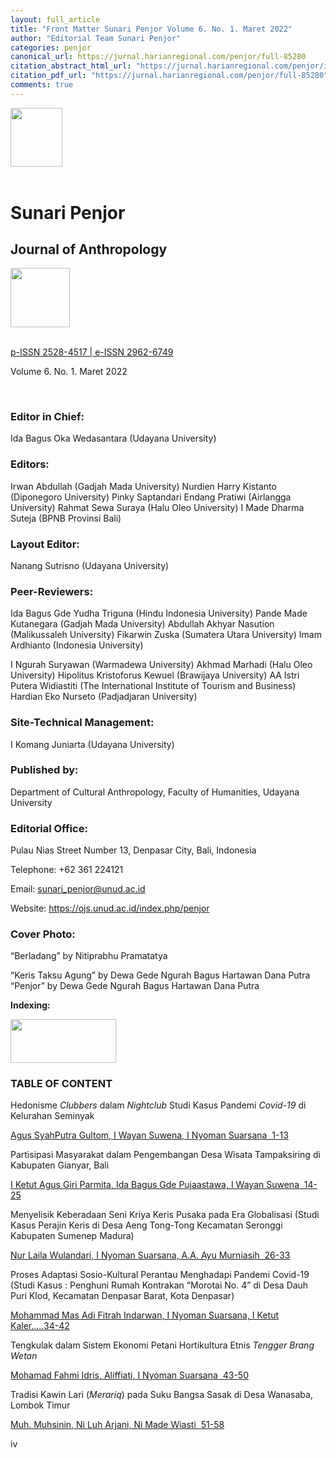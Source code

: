 ```yaml
---
layout: full_article
title: "Front Matter Sunari Penjor Volume 6. No. 1. Maret 2022"
author: "Editorial Team Sunari Penjor"
categories: penjor
canonical_url: https://jurnal.harianregional.com/penjor/full-85280 
citation_abstract_html_url: "https://jurnal.harianregional.com/penjor/id-85280"
citation_pdf_url: "https://jurnal.harianregional.com/penjor/full-85280"  
comments: true
---
```


<div><img src="https://jurnal.harianregional.com/media/85280-1.jpg" alt="" style="width:62pt;height:71pt;">
</div><br clear="all"><a name="caption1"></a>
<h1><a name="bookmark0"></a><span class="font1"><a name="bookmark1"></a>Sunari Penjor</span></h1>
<h2><a name="bookmark2"></a><span class="font0" style="font-weight:bold;"><a name="bookmark3"></a>Journal of Anthropology</span></h2>
<div><img src="https://jurnal.harianregional.com/media/85280-2.jpg" alt="" style="width:71pt;height:71pt;">
</div><br clear="all">
<p><span class="font2" style="text-decoration:underline;">p-ISSN 2528-4517 | e-ISSN 2962-6749</span></p>
<div>
<p><span class="font2">Volume 6. No. 1. Maret 2022</span></p>
</div><br clear="all">
<h3><a name="bookmark4"></a><span class="font4" style="font-weight:bold;"><a name="bookmark5"></a>Editor in Chief:</span></h3>
<p><span class="font4">Ida Bagus Oka Wedasantara (Udayana University)</span></p>
<h3><a name="bookmark6"></a><span class="font4" style="font-weight:bold;"><a name="bookmark7"></a>Editors:</span></h3>
<p><span class="font4">Irwan Abdullah (Gadjah Mada University) Nurdien Harry Kistanto (Diponegoro University) Pinky Saptandari Endang Pratiwi (Airlangga University) Rahmat Sewa Suraya (Halu Oleo University) I Made Dharma Suteja (BPNB Provinsi Bali)</span></p>
<h3><a name="bookmark8"></a><span class="font4" style="font-weight:bold;"><a name="bookmark9"></a>Layout Editor:</span></h3>
<p><span class="font4">Nanang Sutrisno (Udayana University)</span></p>
<h3><a name="bookmark10"></a><span class="font4" style="font-weight:bold;"><a name="bookmark11"></a>Peer-Reviewers:</span></h3>
<p><span class="font4">Ida Bagus Gde Yudha Triguna (Hindu Indonesia University) Pande Made Kutanegara (Gadjah Mada University) Abdullah Akhyar Nasution (Malikussaleh University) Fikarwin Zuska (Sumatera Utara University) Imam Ardhianto (Indonesia University)</span></p>
<p><span class="font4">I Ngurah Suryawan (Warmadewa University) Akhmad Marhadi (Halu Oleo University) Hipolitus Kristoforus Kewuel (Brawijaya University) AA Istri Putera Widiastiti (The International Institute of Tourism and Business) Hardian Eko Nurseto (Padjadjaran University)</span></p>
<h3><a name="bookmark12"></a><span class="font4" style="font-weight:bold;"><a name="bookmark13"></a>Site-Technical Management:</span></h3>
<p><span class="font4">I Komang Juniarta (Udayana University)</span></p>
<h3><a name="bookmark14"></a><span class="font4" style="font-weight:bold;"><a name="bookmark15"></a>Published by:</span></h3>
<p><span class="font4">Department of Cultural Anthropology, Faculty of Humanities, Udayana University</span></p>
<h3><a name="bookmark16"></a><span class="font4" style="font-weight:bold;"><a name="bookmark17"></a>Editorial Office:</span></h3>
<p><span class="font4">Pulau Nias Street Number 13, Denpasar City, Bali, Indonesia</span></p>
<p><span class="font4">Telephone: +62 361 224121</span></p>
<p><span class="font4">Email: </span><a href="mailto:sunari_penjor@unud.ac.id"><span class="font4">sunari_penjor@unud.ac.id</span></a></p>
<p><span class="font4">Website: </span><a href="https://ojs.unud.ac.id/index.php/penjor"><span class="font4">https://ojs.unud.ac.id/index.php/penjor</span></a></p>
<h3><a name="bookmark18"></a><span class="font4" style="font-weight:bold;"><a name="bookmark19"></a>Cover Photo:</span></h3>
<p><span class="font4">“Berladang” by Nitiprabhu Pramatatya</span></p>
<p><span class="font4">“Keris Taksu Agung” by Dewa Gede Ngurah Bagus Hartawan Dana Putra “Penjor” by Dewa Gede Ngurah Bagus Hartawan Dana Putra</span></p>
<p><span class="font4" style="font-weight:bold;">Indexing:</span></p><img src="https://jurnal.harianregional.com/media/85280-3.jpg" alt="" style="width:127pt;height:52pt;">
<h3><a name="bookmark20"></a><span class="font4" style="font-weight:bold;"><a name="bookmark21"></a>TABLE OF CONTENT</span></h3>
<p><span class="font4">Hedonisme </span><span class="font4" style="font-style:italic;">Clubbers</span><span class="font4"> dalam </span><span class="font4" style="font-style:italic;">Nightclub</span><span class="font4"> Studi Kasus Pandemi </span><span class="font4" style="font-style:italic;">Covid-19</span><span class="font4"> di Kelurahan Seminyak</span></p>
<p><a href="#bookmark22"><span class="font4">Agus SyahPutra Gultom, I Wayan Suwena, I Nyoman Suarsana &nbsp;1-13</span></a></p>
<p><span class="font4">Partisipasi Masyarakat dalam Pengembangan Desa Wisata Tampaksiring di Kabupaten Gianyar, Bali</span></p>
<p><a href="#bookmark23"><span class="font4">I Ketut Agus Giri Parmita, Ida Bagus Gde Pujaastawa, I Wayan Suwena &nbsp;14-25</span></a></p>
<p><span class="font4">Menyelisik Keberadaan Seni Kriya Keris Pusaka pada Era Globalisasi (Studi Kasus Perajin Keris di Desa Aeng Tong-Tong Kecamatan Seronggi Kabupaten Sumenep Madura)</span></p>
<p><a href="#bookmark24"><span class="font4">Nur Laila Wulandari, I Nyoman Suarsana, A.A. Ayu Murniasih &nbsp;26-33</span></a></p>
<p><span class="font4">Proses Adaptasi Sosio-Kultural Perantau Menghadapi Pandemi Covid-19 (Studi Kasus : Penghuni Rumah Kontrakan “Morotai No. 4” di Desa Dauh Puri Klod, Kecamatan Denpasar Barat, Kota Denpasar)</span></p>
<p><a href="#bookmark25"><span class="font4">Mohammad Mas Adi Fitrah Indarwan, I Nyoman Suarsana, I Ketut Kaler.....34-42</span></a></p>
<p><span class="font4">Tengkulak dalam Sistem Ekonomi Petani Hortikultura Etnis </span><span class="font4" style="font-style:italic;">Tengger Brang Wetan</span></p>
<p><a href="#bookmark26"><span class="font4">Mohamad Fahmi Idris, Aliffiati, I Nyoman Suarsana &nbsp;43-50</span></a></p>
<p><span class="font4">Tradisi Kawin Lari (</span><span class="font4" style="font-style:italic;">Merariq</span><span class="font4">) pada Suku Bangsa Sasak di Desa Wanasaba, Lombok Timur</span></p>
<p><a href="#bookmark27"><span class="font4">Muh. Muhsinin, Ni Luh Arjani, Ni Made Wiasti &nbsp;51-58</span></a></p>
<p><span class="font3">iv</span></p>